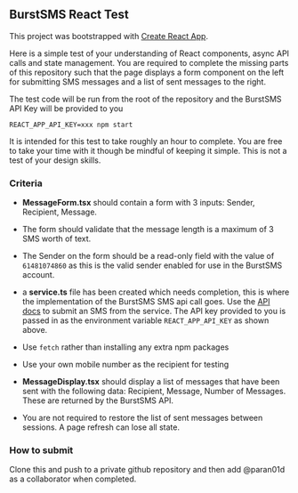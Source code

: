 ## BurstSMS React Test

This project was bootstrapped with [Create React App](https://github.com/facebook/create-react-app).

Here is a simple test of your understanding of React components, async API calls and state management. You are required to complete the missing parts of this repository such that the page displays a form component on the left for submitting SMS messages and a list of sent messages to the right.

The test code will be run from the root of the repository and the BurstSMS API Key will be provided to you

```
REACT_APP_API_KEY=xxx npm start
```

It is intended for this test to take roughly an hour to complete. You are free to take your time with it though be mindful of keeping it simple. This is not a test of your design skills.

### Criteria

- **MessageForm.tsx** should contain a form with 3 inputs: Sender, Recipient, Message.

- The form should validate that the message length is a maximum of 3 SMS worth of text.

- The Sender on the form should be a read-only field with the value of `61481074860` as this is the valid sender enabled for use in the BurstSMS account.

- a **service.ts** file has been created which needs completion, this is where the implementation of the BurstSMS SMS api call goes. Use the [API docs](https://api.transmitmessage.com) to submit an SMS from the service. The API key provided to you is passed in as the environment variable `REACT_APP_API_KEY` as shown above.

- Use `fetch` rather than installing any extra npm packages

- Use your own mobile number as the recipient for testing

- **MessageDisplay.tsx** should display a list of messages that have been sent with the following data: Recipient, Message, Number of Messages. These are returned by the BurstSMS API.

- You are not required to restore the list of sent messages between sessions. A page refresh can lose all state.

### How to submit

Clone this and push to a private github repository and then add @paran01d as a collaborator when completed.
